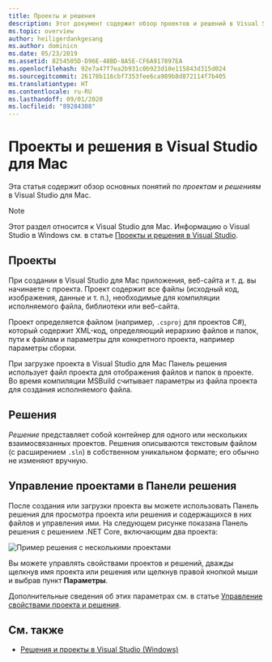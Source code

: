 ```yaml
---
title: Проекты и решения
description: Этот документ содержит обзор проектов и решений в Visual Studio для Mac.
ms.topic: overview
author: heiligerdankgesang
ms.author: dominicn
ms.date: 05/23/2019
ms.assetid: 8254505D-D96E-48BD-8A5E-CF6A917897EA
ms.openlocfilehash: 92e7a47f7ea2b931c0b923d10e115843d315d024
ms.sourcegitcommit: 26178b116cbf7353fee6ca989b8d872114f7b405
ms.translationtype: HT
ms.contentlocale: ru-RU
ms.lasthandoff: 09/01/2020
ms.locfileid: "89284308"
---
```

# <a name="projects-and-solutions-in-visual-studio-for-mac"></a>Проекты и решения в Visual Studio для Mac

Эта статья содержит обзор основных понятий по *проектам* и *решениям* в Visual Studio для Mac.

> [!NOTE] 
> Этот раздел относится к Visual Studio для Mac. Информацию о Visual Studio в Windows см. в статье [Проекты и решения в Visual Studio](/visualstudio/ide/solutions-and-projects-in-visual-studio).

## <a name="projects"></a>Проекты

При создании в Visual Studio для Mac приложения, веб-сайта и т. д. вы начинаете с проекта. Проект содержит все файлы (исходный код, изображения, данные и т. п.), необходимые для компиляции исполняемого файла, библиотеки или веб-сайта.

Проект определяется файлом (например, `.csproj` для проектов C#), который содержит XML-код, определяющий иерархию файлов и папок, пути к файлам и параметры для конкретного проекта, например параметры сборки.

При загрузке проекта в Visual Studio для Mac Панель решения использует файл проекта для отображения файлов и папок в проекте. Во время компиляции MSBuild считывает параметры из файла проекта для создания исполняемого файла.

## <a name="solutions"></a>Решения

*Решение* представляет собой контейнер для одного или нескольких взаимосвязанных проектов. Решения описываются текстовым файлом (с расширением `.sln`) в собственном уникальном формате; его обычно не изменяют вручную.

## <a name="managing-projects-in-the-solution-pad"></a>Управление проектами в Панели решения

После создания или загрузки проекта вы можете использовать Панель решения для просмотра проекта или решения и содержащихся в них файлов и управления ими. На следующем рисунке показана Панель решения с решением .NET Core, включающим два проекта:

![Пример решения с несколькими проектами](media/solution-example.png)

Вы можете управлять свойствами проектов и решений, дважды щелкнув имя проекта или решения или щелкнув правой кнопкой мыши и выбрав пункт **Параметры**.

Дополнительные сведения об этих параметрах см. в статье [Управление свойствами проекта и решения](managing-solutions-and-project-properties.md).

## <a name="see-also"></a>См. также

- [Решения и проекты в Visual Studio (Windows)](/visualstudio/ide/solutions-and-projects-in-visual-studio)
